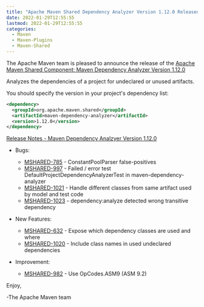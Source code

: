 ```yaml
---
title: "Apache Maven Shared Dependency Analyzer Version 1.12.0 Released"
date: 2022-01-29T12:55:55
lastmod: 2022-01-29T12:55:55
categories:
  - Maven
  - Maven-Plugins
  - Maven-Shared
---
```

The Apache Maven team is pleased to announce the release of the 
[Apache Maven Shared Component: Maven Dependency Analyzer Version 1.12.0](https://maven.apache.org/shared/maven-dependency-analyzer/)

Analyzes the dependencies of a project for undeclared or unused artifacts.

You should specify the version in your project's dependency list:

```xml
<dependency>
  <groupId>org.apache.maven.shared</groupId>
  <artifactId>maven-dependency-analyzer</artifactId>
  <version>1.12.0</version>
</dependency>
```

<!-- more -->

[Release Notes - Maven Dependency Analzyer Version 1.12.0](https://issues.apache.org/jira/secure/ReleaseNote.jspa?projectId=12317922&version=12348814)

* Bugs:
 
  * [MSHARED-785](https://issues.apache.org/jira/browse/MSHARED-785) - ConstantPoolParser false-positives
  * [MSHARED-997](https://issues.apache.org/jira/browse/MSHARED-997) - Failed / error test DefaultProjectDependencyAnalyzerTest in maven-dependency-analyzer
  * [MSHARED-1021](https://issues.apache.org/jira/browse/MSHARED-1021) - Handle different classes from same artifact used by model and test code
  * [MSHARED-1023](https://issues.apache.org/jira/browse/MSHARED-1023) - dependency:analyze detected wrong transitive dependency

* New Features:

  * [MSHARED-632](https://issues.apache.org/jira/browse/MSHARED-632) - Expose which dependency classes are used and where
  * [MSHARED-1020](https://issues.apache.org/jira/browse/MSHARED-1020) - Include class names in used undeclared dependencies

* Improvement:
 
  * [MSHARED-982](https://issues.apache.org/jira/browse/MSHARED-982) - Use OpCodes.ASM9 (ASM 9.2)


Enjoy,

-The Apache Maven team

